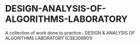 # DESIGN-ANALYSIS-OF-ALGORITHMS-LABORATORY
A collection of work done to practice :  DESIGN &amp; ANALYSIS OF ALGORITHMS LABORATORY (CSE306R01)
